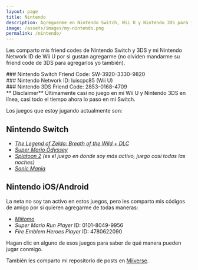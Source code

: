 ```yaml
---
layout: page
title: Nintendo
description: Agréguenme en Nintendo Switch, Wii U y Nintendo 3DS para jugar en línea.
image: /assets/images/my-nintendo.png
permalink: /nintendo/
---
```


Les comparto mis friend codes de Nintendo Switch y 3DS y mi Nintendo Network ID de Wii U por si gustan agregarme (no olviden mandarme su friend code de 3DS para agregarlos yo también).

<div class="card text-center">
<div class="card-body">
### Nintendo Switch Friend Code: SW-3920-3330-9820
</div>
</div>

<div class="card text-center">
<div class="card-body">
### Nintendo Network ID: luiscpc85 (Wii U)
</div>
</div>

<div class="card text-center mb-3">
<div class="card-body">
### Nintendo 3DS Friend Code: 2853-0168-4709
</div>
</div>

<div class="alert alert-danger" role="alert">
**<i class="fa fa-exclamation-circle" aria-hidden="true"></i> Disclaimer**  
Últimamente casi no juego en mi Wii U y Nintendo 3DS en línea, casi todo el tiempo ahora lo paso en mi Switch.
</div>

Los juegos que estoy jugando actualmente son:

## Nintendo Switch

- [*The Legend of Zelda: Breath of the Wild + DLC*][1]
- [*Super Mario Odyssey*][2]
- [*Splatoon 2*][3] *(es el juego en donde soy más activo, juego casi todas las noches)*
- [*Sonic Mania*][4]

## Nintendo iOS/Android

La neta no soy tan activo en estos juegos, pero les comparto mis códigos de amigo por si quieren agregarme de todas maneras:

- [*Miitomo*][5]
- *Super Mario Run Player* ID: 0101-8049-9956
- *Fire Emblem Heroes Player* ID: 4780622090

Hagan clic en alguno de esos juegos para saber de qué manera pueden jugar conmigo.

También les comparto mi repositorio de posts en [Miiverse][6].

[1]: /nintendo/switch/breath-of-the-wild/
[2]: /nintendo/switch/super-mario-odyssey/
[3]: /nintendo/switch/splatoon-2/
[4]: /nintendo/switch/sonic-mania/
[5]: https://support.miitomo.com/friend_code/f7f1a963f99b29bf/aa5f315f59daa9ce9e033bcc3900d7e9
[6]: https://archiverse.guide/users/luiscpc85